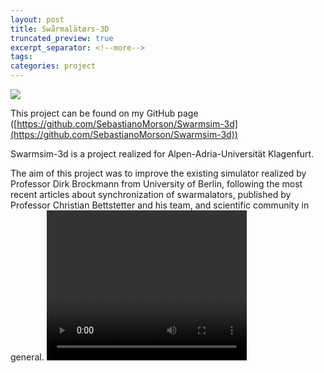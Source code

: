 ```yaml
---
layout: post
title: Swårmalätørs-3D
truncated_preview: true
excerpt_separator: <!--more-->
tags: 
categories: project
---
```


<!--more-->
  
![](https://static.wixstatic.com/media/4959fd_d69d8edc0833404db1e1efd7cb5e2266~mv2.png/v1/fill/w_280,h_261,al_c,q_85,usm_0.66_1.00_0.01,enc_auto/4959fd_d69d8edc0833404db1e1efd7cb5e2266~mv2.png)


This project can be found on my GitHub page ([https://github.com/SebastianoMorson/Swarmsim-3d](https://github.com/SebastianoMorson/Swarmsim-3d))

Swarmsim-3d is a project realized for Alpen-Adria-Universität Klagenfurt.

The aim of this project was to improve the existing simulator realized by Professor Dirk Brockmann from University of Berlin, following the most recent articles about synchronization of swarmalators, published by Professor Christian Bettstetter and his team, and scientific community in general.
<video width="320" height="240" controls>
  <source src="/docs/assets/images/Swarmalators_3d.mov" type="video/mp4">
</video>

